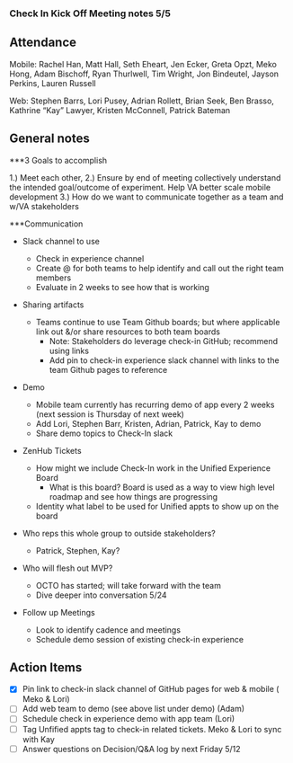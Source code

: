 
### Check In Kick Off Meeting notes 5/5

## Attendance

Mobile: Rachel Han, Matt Hall, Seth Eheart, Jen Ecker, Greta Opzt, Meko Hong, Adam Bischoff, Ryan Thurlwell, Tim Wright, Jon Bindeutel, Jayson Perkins, Lauren Russell

Web: Stephen Barrs, Lori Pusey, Adrian Rollett, Brian Seek, Ben Brasso, Kathrine “Kay” Lawyer, Kristen McConnell, Patrick Bateman 

## General notes

***3 Goals to accomplish

1.) Meet each other, 
2.) Ensure by end of meeting collectively understand the intended goal/outcome of experiment.  Help VA better scale mobile development
3.) How do we want to communicate together as a team and w/VA stakeholders

***Communication

* Slack channel to use
  * Check in experience channel
  * Create @ for both teams to help identify and call out the right team members
  * Evaluate in 2 weeks to see how that is working

* Sharing artifacts
  * Teams continue to use Team Github boards; but where applicable link out &/or share resources to both team boards
    * Note: Stakeholders do leverage check-in GitHub; recommend using links
    * Add pin to check-in experience slack channel with links to the team Github pages to reference

* Demo
  * Mobile team currently has recurring demo of app every 2 weeks (next session is Thursday of next week)
  * Add Lori, Stephen Barr, Kristen, Adrian, Patrick, Kay to demo 
  * Share demo topics to Check-In slack 

* ZenHub Tickets
  * How might we include Check-In work in the Unified Experience Board
    * What is this board?  Board is used as a way to view high level roadmap and see how things are progressing
  * Identity what label to be used for Unified appts to show up on the board

* Who reps this whole group to outside stakeholders?
  * Patrick, Stephen, Kay?

* Who will flesh out MVP? 
    * OCTO has started; will take forward with the team
    * Dive deeper into conversation 5/24
 

* Follow up Meetings
  * Look to identify cadence and meetings
  * Schedule demo session of existing check-in experience

## Action Items
- [X] Pin link to check-in slack channel of GitHub pages for web & mobile ( Meko & Lori)
- [ ] Add web team to demo (see above list under demo) (Adam)
- [ ] Schedule check in experience demo with app team (Lori)
- [ ] Tag Unfified appts tag to check-in related tickets.  Meko & Lori to sync with Kay
- [ ] Answer questions on Decision/Q&A log by next Friday 5/12
